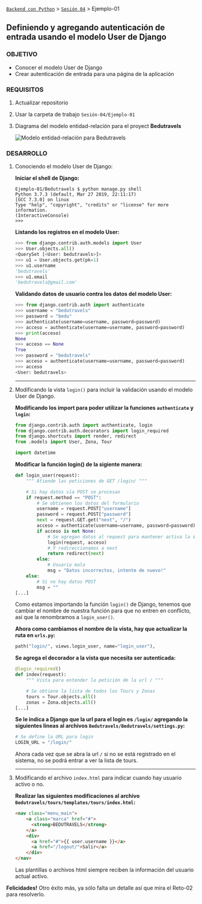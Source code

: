 [`Backend con Python`](../../Readme.md) > [`Sesión 04`](../Readme.md) > Ejemplo-01
## Definiendo y agregando autenticación de entrada usando el modelo User de Django

### OBJETIVO
- Conocer el modelo User de Django
- Crear autenticación de entrada para una página de la aplicación

### REQUISITOS
1. Actualizar repositorio
1. Usar la carpeta de trabajo `Sesión-04/Ejemplo-01`
1. Diagrama del modelo entidad-relación para el proyect __Bedutravels__

   ![Modelo entidad-relación para Bedutravels](assets/bedutravels-modelo-er.jpg)

### DESARROLLO
1. Conociendo el modelo User de Django:

   __Iniciar el shell de Django:__
   ```console
   Ejemplo-01/Bedutravels $ python manage.py shell
   Python 3.7.3 (default, Mar 27 2019, 22:11:17)
   [GCC 7.3.0] on linux
   Type "help", "copyright", "credits" or "license" for more information.
   (InteractiveConsole)
   >>>
   ```

   __Listando los registros en el modelo User:__

   ```python
   >>> from django.contrib.auth.models import User
   >>> User.objects.all()
   <QuerySet [<User: bedutravels>]>
   >>> u1 = User.objects.get(pk=1)
   >>> u1.username
   'bedutravels'
   >>> u1.email
   'bedutravels@gmail.com'
   ```

   __Validando datos de usuario contra los datos del modelo User:__

   ```python
   >>> from django.contrib.auth import authenticate
   >>> username = "bedutravels"
   >>> password = "bedu"
   >>> authenticate(username=username, password=password)
   >>> acceso = authenticate(username=username, password=password)
   >>> print(acceso)
   None
   >>> acceso == None
   True
   >>> password = "bedutravels"
   >>> acceso = authenticate(username=username, password=password)
   >>> acceso
   <User: bedutravels>
   ```
   ***

1. Modificando la vista `login()` para incluir la validación usando el modelo User de Django.

   __Modificando los import para poder utilizar la funciones `authenticate` y `login`:__
   ```python
   from django.contrib.auth import authenticate, login
   from django.contrib.auth.decorators import login_required
   from django.shortcuts import render, redirect
   from .models import User, Zona, Tour

   import datetime
   ```

   __Modificar la función login() de la sigiente manera:__
   ```python
   def login_user(request):
       """ Atiende las peticiones de GET /login/ """

       # Si hay datos vía POST se procesan
       if request.method == "POST":
           # Se obtienen los datos del formulario
           username = request.POST["username"]
           password = request.POST["password"]
           next = request.GET.get("next", "/")
           acceso = authenticate(username=username, password=password)
           if acceso is not None:
               # Se agregan datos al request para mantener activa la sesión
               login(request, acceso)
               # Y redireccionamos a next
               return redirect(next)
           else:
               # Usuario malo
               msg = "Datos incorrectos, intente de nuevo!"
       else:
           # Si no hay datos POST
           msg = ""
   [...]
   ```
   Como estamos importando la función `login()` de Django, tenemos que cambiar el nombre de nuestra función para que no entren en conflicto, así que la renombramos a `login_user()`.

   __Ahora como cambiamos el nombre de la vista, hay que actualizar la ruta en `urls.py`:__
   ```python
   path("login/", views.login_user, name="login_user"),
   ```

   __Se agrega el decorador a la vista que necesita ser autenticada:__
   ```python
   @login_required()
   def index(request):
       """ Vista para entender la petición de la url / """

       # Se obtiene la lista de todos los Tours y Zonas
       tours = Tour.objects.all()
       zonas = Zona.objects.all()
   [...]
   ```

   __Se le indica a Django que la url para el login es `/login/` agregando la siguientes líneas al archivos `Bedutravels/Bedutravels/settings.py`:__
   ```python
   # Se define la URL para login
   LOGIN_URL = "/login/"
   ```

   Ahora cada vez que se abra la url `/` si no se está registrado en el sistema, no se podrá entrar a ver la lista de tours.
   ***

1. Modificando el archivo `index.html` para indicar cuando hay usuario activo o no.

   __Realizar las siguientes modificaciones al archivo `Bedutravels/tours/templates/tours/index.html`:__
   ```html
   <nav class="menu_main">
       <a class="marca" href="#">
         <strong>BEDUTRAVELS</strong>
       </a>
       <div>
         <a href="#">{{ user.username }}</a>
         <a href="/logout/">Salir</a>
       </div>
   </nav>
   ```
   Las plantillas o archivos html siempre reciben la información del usuario actual activo.

__Felicidades!__ Otro éxito más, ya sólo falta un detalle así que mira el Reto-02 para resolverlo.
